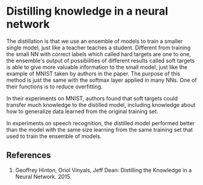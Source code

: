 # Distilling knowledge in a neural network

The distillation is that we use an ensemble of models to train a smaller single model, just like a teacher teaches a student. Different from training the small NN with correct labels which called hard targets are one to one, the ensemble's output of possibilities of different results called soft targets is able to give more valuable information to the small model, just like the example of MNIST taken by authors in the paper. The purpose of this method is just the same with the softmax layer applied in many NNs. One of their functions is to reduce overfitting. 

In their experiments on MNIST, authors found that soft targets could transfer much knowledge to the distilled model, including knowledge about how to generalize data learned from the original training set.

In experiments on speech recognition, the distilled model performed better than the model with the same size learning from the same training set that used to train the ensemble of models.

## References
1. Geoffrey Hinton, Oriol Vinyals, Jeff Dean: Distilling the Knowledge in a Neural Network. 2015.